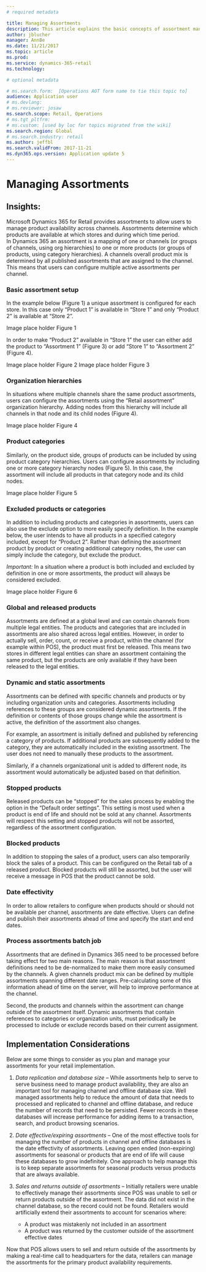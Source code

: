 ```yaml
---
# required metadata

title: Managing Assortments
description: This article explains the basic concepts of assortment management in Dynamics 365 for Retail and provides implementation consideration for your project.
author: jblucher
manager: AnnBe
ms.date: 11/21/2017
ms.topic: article
ms.prod: 
ms.service: dynamics-365-retail
ms.technology: 

# optional metadata

# ms.search.form:  [Operations AOT form name to tie this topic to]
audience: Application user
# ms.devlang: 
# ms.reviewer: josaw
ms.search.scope: Retail, Operations 
# ms.tgt_pltfrm: 
# ms.custom: [used by loc for topics migrated from the wiki]
ms.search.region: Global
# ms.search.industry: retail
ms.author: jeffbl
ms.search.validFrom: 2017-11-21  
ms.dyn365.ops.version: Application update 5 
---
```


# Managing Assortments
## Insights:
Microsoft Dynamics 365 for Retail provides assortments to allow users to manage product availability across channels.  Assortments determine which products are available at which stores and during which time period.   
In Dynamics 365 an assortment is a mapping of one or channels (or groups of channels, using org hierarchies) to one or more products (or groups of products, using category hierarchies).
A channels overall product mix is determined by all published assortments that are assigned to the channel.  This means that users can configure multiple active assortments per channel.

### Basic assortment setup
In the example below (Figure 1) a unique assortment is configured for each store.  In this case only “Product 1” is available in “Store 1” and only “Product 2” is available at “Store 2”.

Image place holder Figure 1

In order to make “Product 2” available in “Store 1” the user can either add the product to “Assortment 1” (Figure 3) or add “Store 1” to “Assortment 2” (Figure 4).

Image place holder Figure 2
Image place holder Figure 3

### Organization hierarchies
In situations where multiple channels share the same product assortments, users can configure the assortments using the “Retail assortment” organization hierarchy.  Adding nodes from this hierarchy will include all channels in that node and its child nodes (Figure 4).

Image place holder Figure 4

### Product categories
Similarly, on the product side, groups of products can be included by using product category hierarchies.  Users can configure assortments by including one or more category hierarchy nodes (Figure 5).  In this case, the assortment will include all products in that category node and its child nodes.

Image place holder Figure 5

### Excluded products or categories
In addition to including products and categories in assortments, users can also use the exclude option to more easily specify definition.  In the example below, the user intends to have all products in a specified category included, except for “Product 2”.  Rather than defining the assortment product by product or creating additional category nodes, the user can simply include the category, but exclude the product.

*Important:* In a situation where a product is both included and excluded by definition in one or more assortments, the product will always be considered excluded.

Image place holder Figure 6

### Global and released products
Assortments are defined at a global level and can contain channels from multiple legal entities.  The products and categories that are included in assortments are also shared across legal entities.  However, in order to actually sell, order, count, or receive a product, within the channel (for example within POS), the product must first be released.  This means two stores in different legal entities can share an assortment containing the same product, but the products are only available if they have been released to the legal entities.

### Dynamic and static assortments
Assortments can be defined with specific channels and products or by including organization units and categories.  Assortments including references to these groups are considered dynamic assortments.  If the definition or contents of those groups change while the assortment is active, the definition of the assortment also changes.

For example, an assortment is initially defined and published by referencing a category of products.  If additional products are subsequently added to the category, they are automatically included in the existing assortment.  The user does not need to manually these products to the assortment.

Similarly, if a channels organizational unit is added to different node, its assortment would automatically be adjusted based on that definition.

### Stopped products 
Released products can be “stopped” for the sales process by enabling the option in the “Default order settings”.  This setting is most used when a product is end of life and should not be sold at any channel.  Assortments will respect this setting and stopped products will not be assorted, regardless of the assortment configuration.

### Blocked products
In addition to stopping the sales of a product, users can also temporarily block the sales of a product.  This can be configured on the Retail tab of a released product.  Blocked products will still be assorted, but the user will receive a message in POS that the product cannot be sold.

### Date effectivity
In order to allow retailers to configure when products should or should not be available per channel, assortments are date effective.  Users can define and publish their assortments ahead of time and specify the start and end dates.   

### Process assortments batch job
Assortments that are defined in Dynamics 365 need to be processed before taking effect for two main reasons.  The main reason is that assortment definitions need to be de-normalized to make them more easily consumed by the channels.   A given channels product mix can be defined by multiple assortments spanning different date ranges.  Pre-calculating some of this information ahead of time on the server, will help to improve performance at the channel.

Second, the products and channels within the assortment can change outside of the assortment itself.  Dynamic assortments that contain references to categories or organization units, must periodically be processed to include or exclude records based on their current assignment.

## Implementation Considerations
Below are some things to consider as you plan and manage your assortments for your retail implementation.

1.	*Data replication and database size* – While assortments help to serve to serve business need to manage product availability, they are also an important tool for managing channel and offline database size.  Well managed assortments help to reduce the amount of data that needs to processed and replicated to channel and offline database, and reduce the number of records that need to be persisted.  Fewer records in these databases will increase performance for adding items to a transaction, search, and product browsing scenarios.  

2.	*Date effective/expiring assortments* – One of the most effective tools for managing the number of products in channel and offline databases is the date effectivity of assortments.  Leaving open ended (non-expiring) assortments for seasonal or products that are end of life will cause these databases to grow indefinitely.  One approach to help manage this is to keep separate assortments for seasonal products versus products that are always available.  

3.	*Sales and returns outside of assortments* – Initially retailers were unable to effectively manage their assortments since POS was unable to sell or return products outside of the assortment.  The data did not exist in the channel database, so the record could not be found.  Retailers would artificially extend their assortments to account for scenarios where:

    - A product was mistakenly not included in an assortment
    - A product was returned by the customer outside of the assortment effective dates

Now that POS allows users to sell and return outside of the assortments by making a real-time call to headquarters for the data, retailers can manage the assortments for the primary product availability requirements. 








